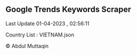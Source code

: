 

## Google Trends Keywords Scraper 
 
Last Update 01-04-2023 , 02:56:11

Country List :
VIETNAM.json



© Abdul Muttaqin 
